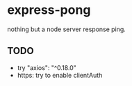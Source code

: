 # express-pong
nothing but a node server response ping.

## TODO

- try "axios": "^0.18.0" 
- https: try to enable clientAuth 